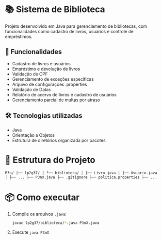 # 📚 Sistema de Biblioteca

Projeto desenvolvido em Java para gerenciamento de bibliotecas, com funcionalidades como cadastro de livros, usuários e controle de empréstimos.

## 🚀 Funcionalidades

- Cadastro de livros e usuários
- Empréstimo e devolução de livros
- Validação de CPF
- Gerenciamento de exceções específicas
- Arquivo de configurações .properties
- Validação de Datas
- Relatório de acervo de livros e cadastro de usuários
- Gerenciamento parcial de multas por atraso

## 🛠️ Tecnologias utilizadas

- Java
- Orientação a Objetos
- Estrutura de diretórios organizada por pacotes

# 📁 Estrutura do Projeto

`P3n/
├── lp2g37/
│ └── biblioteca/
│ ├── Livro.java
│ ├── Usuario.java
│ ├── ...
├── P3nX.java
├── .gitignore
├── politica.properties
├── ...
`

# 📦 Como executar

1. Compile os arquivos `.java`:
   ```bash
   javac lp2g37/biblioteca/*.java P3nX.java

2. Execute
`java P3nX`
